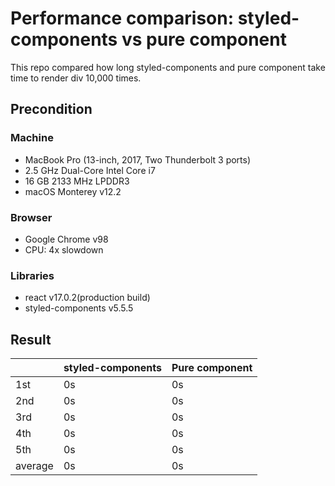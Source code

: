 # Performance comparison: styled-components vs pure component

This repo compared how long styled-components and pure component take time to render div 10,000 times.

## Precondition

### Machine

- MacBook Pro (13-inch, 2017, Two Thunderbolt 3 ports)
- 2.5 GHz Dual-Core Intel Core i7
- 16 GB 2133 MHz LPDDR3
- macOS Monterey v12.2

### Browser

- Google Chrome v98
- CPU: 4x slowdown

### Libraries

- react v17.0.2(production build)
- styled-components v5.5.5

## Result

|         | styled-components | Pure component |
| ------- | ----------------- | -------------- |
| 1st     | 0s                | 0s             |
| 2nd     | 0s                | 0s             |
| 3rd     | 0s                | 0s             |
| 4th     | 0s                | 0s             |
| 5th     | 0s                | 0s             |
| average | 0s                | 0s             |
